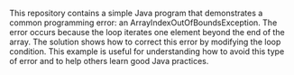This repository contains a simple Java program that demonstrates a common programming error: an ArrayIndexOutOfBoundsException. The error occurs because the loop iterates one element beyond the end of the array.  The solution shows how to correct this error by modifying the loop condition. This example is useful for understanding how to avoid this type of error and to help others learn good Java practices.